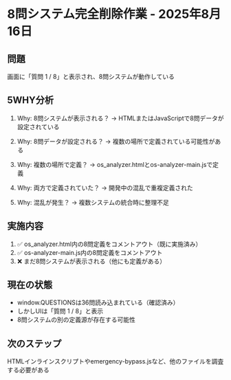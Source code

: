 # 8問システム完全削除作業 - 2025年8月16日

## 問題
画面に「質問 1 / 8」と表示され、8問システムが動作している

## 5WHY分析
1. Why: 8問システムが表示される？
   → HTMLまたはJavaScriptで8問データが設定されている
   
2. Why: 8問データが設定される？
   → 複数の場所で定義されている可能性がある
   
3. Why: 複数の場所で定義？
   → os_analyzer.htmlとos-analyzer-main.jsで定義
   
4. Why: 両方で定義されていた？
   → 開発中の混乱で重複定義された
   
5. Why: 混乱が発生？
   → 複数システムの統合時に整理不足

## 実施内容
1. ✅ os_analyzer.html内の8問定義をコメントアウト（既に実施済み）
2. ✅ os-analyzer-main.js内の8問定義をコメントアウト
3. ❌ まだ8問システムが表示される（他にも定義がある）

## 現在の状態
- window.QUESTIONSは36問読み込まれている（確認済み）
- しかしUIは「質問 1 / 8」と表示
- 8問システムの別の定義源が存在する可能性

## 次のステップ
HTMLインラインスクリプトやemergency-bypass.jsなど、他のファイルを調査する必要がある